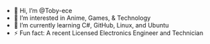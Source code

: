 - 👋 Hi, I’m @Toby-ece
- 👀 I’m interested in Anime, Games, & Technology
- 🌱 I’m currently learning C#, GitHub, Linux, and Ubuntu
- ⚡ Fun fact: A recent Licensed Electronics Engineer and Technician


<!---
Toby-ece/Toby-ece is a ✨ special ✨ repository because its `README.md` (this file) appears on your GitHub profile.
You can click the Preview link to take a look at your changes.
--->
